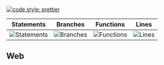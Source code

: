 [![code style: prettier](https://img.shields.io/badge/code_style-prettier-ff69b4.svg?style=flat-square)](https://github.com/prettier/prettier)

| Statements                                    | Branches                                  | Functions                                   | Lines                               |
| --------------------------------------------- | ----------------------------------------- | ------------------------------------------- | ----------------------------------- |
| ![Statements](https://img.shields.io/badge/Coverage-33.03%25-red.svg 'Make me better!') | ![Branches](https://img.shields.io/badge/Coverage-23.59%25-red.svg 'Make me better!') | ![Functions](https://img.shields.io/badge/Coverage-22.17%25-red.svg 'Make me better!') | ![Lines](https://img.shields.io/badge/Coverage-33.15%25-red.svg 'Make me better!') |

## Web
